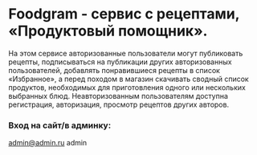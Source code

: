# Foodgram - сервис с рецептами, «Продуктовый помощник».
На этом сервисе авторизованные пользователи могут публиковать рецепты, подписываться на публикации других авторизованных пользователей, добавлять понравившиеся рецепты в список «Избранное», а перед походом в магазин скачивать сводный список продуктов, необходимых для приготовления одного или нескольких выбранных блюд.
Неавторизованным пользователям доступна регистрация, авторизация, просмотр рецептов других авторов.

### Вход на сайт/в админку:

admin@admin.ru
admin
